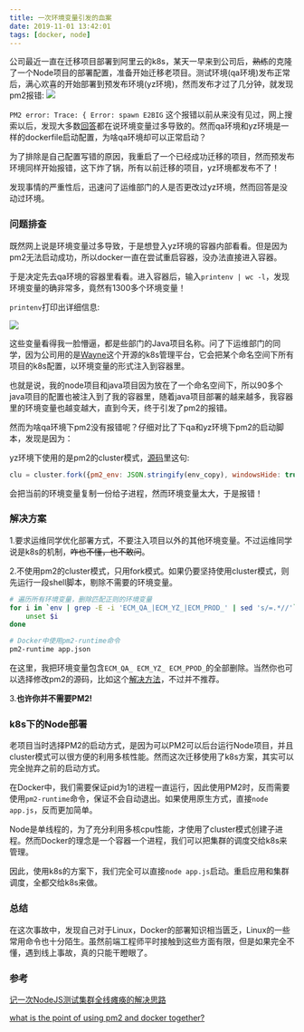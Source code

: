 ```yaml
---
title: 一次环境变量引发的血案
date: 2019-11-01 13:42:01
tags: [docker, node]
---
```

公司最近一直在迁移项目部署到阿里云的k8s，某天一早来到公司后，~~熟练~~的克隆了一个Node项目的部署配置，准备开始迁移老项目。测试环境(qa环境)发布正常后，满心欢喜的开始部署到预发布环境(yz环境)，然而发布才过了几分钟，就发现pm2报错:
![](http://pic.deepred5.com/pm1.png)

<!-- more -->

`PM2 error: Trace: { Error: spawn E2BIG` 这个报错以前从来没有见过，网上搜索以后，发现大多数[回答](https://github.com/Unitech/pm2/issues/3271)都在说环境变量过多导致的。然而qa环境和yz环境是一样的dockerfile启动配置，为啥qa环境却可以正常启动？

为了排除是自己配置写错的原因，我重启了一个已经成功迁移的项目，然而预发布环境同样开始报错，这下炸了锅，所有以前迁移的项目，yz环境都发布不了！

发现事情的严重性后，迅速问了运维部门的人是否更改过yz环境，然而回答是没动过环境。

### 问题排查
既然网上说是环境变量过多导致，于是想登入yz环境的容器内部看看。但是因为pm2无法启动成功，所以docker一直在尝试重启容器，没办法直接进入容器。

于是决定先去qa环境的容器里看看。进入容器后，输入`printenv | wc -l`，发现环境变量的确非常多，竟然有1300多个环境变量！

`printenv`打印出详细信息:

![](http://pic.deepred5.com/pm2.png)

这些变量看得我一脸懵逼，都是些部门的Java项目名称。问了下运维部门的同学，因为公司用的是[Wayne](https://github.com/Qihoo360/wayne)这个开源的k8s管理平台，它会把某个命名空间下所有项目的k8s配置，以环境变量的形式注入到容器里。

也就是说，我的node项目和java项目因为放在了一个命名空间下，所以90多个java项目的配置也被注入到了我的容器里，随着java项目部署的越来越多，我容器里的环境变量也越变越大，直到今天，终于引发了pm2的报错。

然而为啥qa环境下pm2没有报错呢？仔细对比了下qa和yz环境下pm2的启动脚本，发现是因为：

yz环境下使用的是pm2的cluster模式，[源码](https://github.com/Unitech/pm2/blob/master/lib/God/ClusterMode.js#L48)里这句:
```javascript
clu = cluster.fork({pm2_env: JSON.stringify(env_copy), windowsHide: true});
```
会把当前的环境变量复制一份给子进程，然而环境变量太大，于是报错！

### 解决方案
1.要求运维同学优化部署方式，不要注入项目以外的其他环境变量。不过运维同学说是k8s的机制，~~咋也不懂，也不敢问~~。

2.不使用pm2的cluster模式，只用fork模式。如果仍要坚持使用cluster模式，则先运行一段shell脚本，剔除不需要的环境变量。
```bash
# 遍历所有环境变量，删除匹配正则的环境变量
for i in `env | grep -E -i 'ECM_QA_|ECM_YZ_|ECM_PROD_' | sed 's/=.*//'` ; do
    unset $i
done

# Docker中使用pm2-runtime命令
pm2-runtime app.json
```
在这里，我把环境变量包含`ECM_QA_ ECM_YZ_ ECM_PPOD_`的全部删除。当然你也可以选择修改pm2的源码，比如这个[解决方法](https://github.com/Unitech/pm2/issues/3271#issuecomment-512224470)，不过并不推荐。

3.**也许你并不需要PM2!**

### k8s下的Node部署
老项目当时选择PM2的启动方式，是因为可以PM2可以后台运行Node项目，并且cluster模式可以很方便的利用多核性能。然而这次迁移使用了k8s方案，其实可以完全抛弃之前的启动方式。

在Docker中，我们需要保证pid为1的进程一直运行，因此使用PM2时，反而需要使用`pm2-runtime`命令，保证不会自动退出。如果使用原生方式，直接`node app.js`，反而更加简单。

Node是单线程的，为了充分利用多核cpu性能，才使用了cluster模式创建子进程。然而Docker的理念是一个容器一个进程，我们可以把集群的调度交给k8s来管理。

因此，使用k8s的方案下，我们完全可以直接`node app.js`启动。重启应用和集群调度，全都交给k8s来做。

### 总结
在这次事故中，发现自己对于Linux，Docker的部署知识相当匮乏，Linux的一些常用命令也十分陌生。虽然前端工程师平时接触到这些方面有限，但是如果完全不懂，遇到线上事故，真的只能干瞪眼了。

### 参考
[记一次NodeJS测试集群全线瘫痪的解决思路](https://zhuanlan.zhihu.com/p/74056339)

[what is the point of using pm2 and docker together?](https://stackoverflow.com/questions/51191378/what-is-the-point-of-using-pm2-and-docker-together)